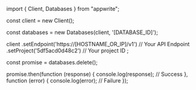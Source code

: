 import { Client, Databases } from "appwrite";

const client = new Client();

const databases = new Databases(client, '[DATABASE_ID]');

client
    .setEndpoint('https://[HOSTNAME_OR_IP]/v1') // Your API Endpoint
    .setProject('5df5acd0d48c2') // Your project ID
;

const promise = databases.delete();

promise.then(function (response) {
    console.log(response); // Success
}, function (error) {
    console.log(error); // Failure
});